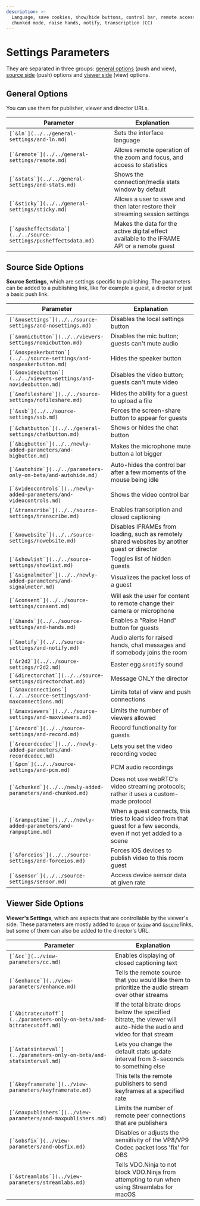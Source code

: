 ```yaml
---
description: >-
  Language, save cookies, show/hide buttons, control bar, remote access, record,
  chunked mode, raise hands, notify, transcription (CC)
---
```


# Settings Parameters

They are separated in three groups: [general options](./#general-options) (push and view), [source side](./#source-side-options) (push) options and [viewer side](./#viewer-side-options) (view) options.

## General Options

You can use them for publisher, viewer and director URLs.

| Parameter                                                          | Explanation                                                                                |
| ------------------------------------------------------------------ | ------------------------------------------------------------------------------------------ |
| ``[`&ln`](../../general-settings/and-ln.md)``                      | Sets the interface language                                                                |
| ``[`&remote`](../../general-settings/remote.md)``                  | Allows remote operation of the zoom and focus, and access to statistics                    |
| ``[`&stats`](../../general-settings/and-stats.md)``                | Shows the connection/media stats window by default                                         |
| ``[`&sticky`](../../general-settings/sticky.md)``                  | Allows a user to save and then later restore their streaming session settings              |
| ``[`&pusheffectsdata`](../../source-settings/pusheffectsdata.md)`` | Makes the data for the active digital effect available to the IFRAME API or a remote guest |

## Source Side Options

**Source Settings**, which are settings specific to publishing. The parameters can be added to a publishing link, like for example a guest, a director or just a basic push link.

| Parameter                                                              | Explanation                                                                                                         |
| ---------------------------------------------------------------------- | ------------------------------------------------------------------------------------------------------------------- |
| ``[`&nosettings`](../../source-settings/and-nosettings.md)``           | Disables the local settings button                                                                                  |
| ``[`&nomicbutton`](../../viewers-settings/nomicbutton.md)``            | Disables the mic button; guests can't mute audio                                                                    |
| ``[`&nospeakerbutton`](../../source-settings/and-nospeakerbutton.md)`` | Hides the speaker button                                                                                            |
| ``[`&novideobutton`](../../viewers-settings/and-novideobutton.md)``    | Disables the video button; guests can't mute video                                                                  |
| ``[`&nofileshare`](../../source-settings/nofileshare.md)``             | Hides the ability for a guest to upload a file                                                                      |
| ``[`&ssb`](../../source-settings/ssb.md)``                             | Forces the screen-share button to appear for guests                                                                 |
| ``[`&chatbutton`](../../general-settings/chatbutton.md)``              | Shows or hides the chat button                                                                                      |
| ``[`&bigbutton`](../../newly-added-parameters/and-bigbutton.md)``      | Makes the microphone mute button a lot bigger                                                                       |
| ``[`&autohide`](../../parameters-only-on-beta/and-autohide.md)``       | Auto-hides the control bar after a few moments of the mouse being idle                                              |
| ``[`&videocontrols`](../newly-added-parameters/and-videocontrols.md)`` | Shows the video control bar                                                                                         |
| ``[`&transcribe`](../../source-settings/transcribe.md)``               | Enables transcription and closed captioning                                                                         |
| ``[`&nowebsite`](../../source-settings/nowebsite.md)``                 | Disables IFRAMEs from loading, such as remotely shared websites by another guest or director                        |
| ``[`&showlist`](../../source-settings/showlist.md)``                   | Toggles list of hidden guests                                                                                       |
| ``[`&signalmeter`](../../newly-added-parameters/and-signalmeter.md)``  | Visualizes the packet loss of a guest                                                                               |
| ``[`&consent`](../../source-settings/consent.md)``                     | Will ask the user for content to remote change their camera or microphone                                           |
| ``[`&hands`](../../source-settings/and-hands.md)``                     | Enables a "Raise Hand" button for guests                                                                            |
| ``[`&notify`](../../source-settings/and-notify.md)``                   | Audio alerts for raised hands, chat messages and if somebody joins the room                                         |
| ``[`&r2d2`](../../source-settings/r2d2.md)``                           | Easter egg `&notify` sound                                                                                          |
| ``[`&directorchat`](../../source-settings/directorchat.md)``           | Message ONLY the director                                                                                           |
| ``[`&maxconnections`](../../source-settings/and-maxconnections.md)``   | Limits total of view and push connections                                                                           |
| ``[`&maxviewers`](../../source-settings/and-maxviewers.md)``           | Limits the number of viewers allowed                                                                                |
| ``[`&record`](../../source-settings/and-record.md)``                   | Record functionality for guests                                                                                     |
| ``[`&recordcodec`](../../newly-added-parameters/and-recordcodec.md)``  | Lets you set the video recording vodec                                                                              |
| ``[`&pcm`](../../source-settings/and-pcm.md)``                         | PCM audio recordings                                                                                                |
| ``[`&chunked`](../../newly-added-parameters/and-chunked.md)``          | Does not use webRTC's video streaming protocols; rather it uses a custom-made protocol                              |
| ``[`&rampuptime`](../../newly-added-parameters/and-rampuptime.md)``    | When a guest connects, this tries to load video from that guest for a few seconds, even if not yet added to a scene |
| ``[`&forceios`](../../source-settings/and-forceios.md)``               | Forces iOS devices to publish video to this room guest                                                              |
| ``[`&sensor`](../../source-settings/sensor.md)``                       | Access device sensor data at given rate                                                                             |

## Viewer Side Options

**Viewer's Settings**, which are aspects that are controllable by the viewer's side. These parameters are mostly added to [`&room`](../../general-settings/room.md) or [`&view`](../view-parameters/view.md) and [`&scene`](../view-parameters/scene.md) links, but some of them can also be added to the director's URL.

| Parameter                                                               | Explanation                                                                                                           |
| ----------------------------------------------------------------------- | --------------------------------------------------------------------------------------------------------------------- |
| ``[`&cc`](../view-parameters/cc.md)``                                   | Enables displaying of closed captioning text                                                                          |
| ``[`&enhance`](../view-parameters/enhance.md)``                         | Tells the remote source that you would like them to prioritize the audio stream over other streams                    |
| ``[`&bitratecutoff`](../parameters-only-on-beta/and-bitratecutoff.md)`` | If the total bitrate drops below the specified bitrate, the viewer will auto-hide the audio and video for that stream |
| ``[`&statsinterval`](../parameters-only-on-beta/and-statsinterval.md)`` | Lets you change the default stats update interval from 3-seconds to something else                                    |
| ``[`&keyframerate`](../view-parameters/keyframerate.md)``               | This tells the remote publishers to send keyframes at a specified rate                                                |
| ``[`&maxpublishers`](../view-parameters/and-maxpublishers.md)``         | Limits the number of remote peer connections that are publishers                                                      |
| ``[`&obsfix`](../view-parameters/and-obsfix.md)``                       | Disables or adjusts the sensitivity of the VP8/VP9 Codec packet loss 'fix' for OBS                                    |
| ``[`&streamlabs`](../view-parameters/streamlabs.md)``                   | Tells VDO.Ninja to not block VDO.Ninja from attempting to run when using Streamlabs for macOS                         |
